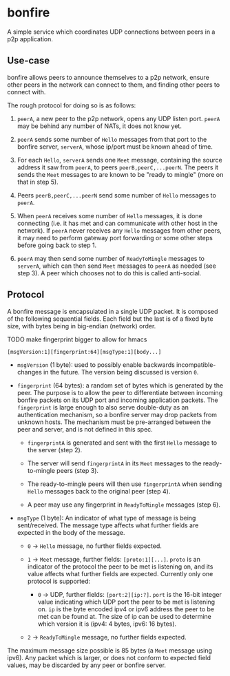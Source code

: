 # bonfire

A simple service which coordinates UDP connections between peers in a p2p
application.

## Use-case

bonfire allows peers to announce themselves to a p2p network, ensure other peers
in the network can connect to them, and finding other peers to connect with.

The rough protocol for doing so is as follows:

1) `peerA`, a new peer to the p2p network, opens any UDP listen port. `peerA`
may be behind any number of NATs, it does not know yet.

2) `peerA` sends some number of `Hello` messages from that port to the bonfire
server, `serverA`, whose ip/port must be known ahead of time.

3) For each `Hello`, `serverA` sends one `Meet` message, containing the source
address it saw from `peerA`, to peers `peerB,peerC,...peerN`. The peers it sends
the `Meet` messages to are known to be "ready to mingle" (more on that in step
5).

4) Peers `peerB,peerC,...peerN` send some number of `Hello` messages to `peerA`.

5) When `peerA` receives some number of `Hello` messages, it is done connecting
(i.e. it has met and can communicate with other host in the network). If `peerA`
never receives any `Hello` messages from other peers, it may need to perform
gateway port forwarding or some other steps before going back to step 1.

6) `peerA` may then send some number of `ReadyToMingle` messages to `serverA`,
which can then send `Meet` messages to `peerA` as needed (see step 3). A peer
which chooses not to do this is called anti-social.

## Protocol

A bonfire message is encapsulated in a single UDP packet. It is composed of the
following sequential fields. Each field but the last is of a fixed byte size,
with bytes being in big-endian (network) order.

TODO make fingerprint bigger to allow for hmacs

```
[msgVersion:1][fingerprint:64][msgType:1][body...]
```

* `msgVersion` (1 byte): used to possibly enable backwards incompatible-changes
  in the future. The version being discussed is version `0`.

* `fingerprint` (64 bytes): a random set of bytes which is generated by the
  peer. The purpose is to allow the peer to differentiate between incoming
  bonfire packets on its UDP port and incoming application packets. The
  `fingerprint` is large enough to also serve double-duty as an authentication
  mechanism, so a bonfire server may drop packets from unknown hosts. The
  mechanism must be pre-arranged between the peer and server, and is not defined
  in this spec.

    * `fingerprintA` is generated and sent with the first `Hello` message to
      the server (step 2).

    * The server will send `fingerprintA` in its `Meet` messages to the
      ready-to-mingle peers (step 3).

    * The ready-to-mingle peers will then use `fingerprintA` when sending
      `Hello` messages back to the original peer (step 4).

    * A peer may use any fingerprint in `ReadyToMingle` messages (step 6).

* `msgType` (1 byte): An indicator of what type of message is being
  sent/received. The message type affects what further fields are expected in
  the body of the message.

    * `0` -> `Hello` message, no further fields expected.

    * `1` -> `Meet` message, further fields: `[proto:1][...]`. `proto` is an
      indicator of the protocol the peer to be met is listening on, and its
      value affects what further fields are expected. Currently only one
      protocol is supported:

        * `0` -> UDP, further fields: `[port:2][ip:?]`. `port` is the 16-bit
          integer value indicating which UDP port the peer to be met is
          listening on. `ip` is the byte encoded ipv4 or ipv6 address the peer
          to be met can be found at. The size of ip can be used to determine
          which version it is (ipv4: 4 bytes, ipv6: 16 bytes).

    * `2` -> `ReadyToMingle` message, no further fields expected.

The maximum message size possible is 85 bytes (a `Meet` message using ipv6). Any
packet which is larger, or does not conform to expected field values, may be
discarded by any peer or bonfire server.
